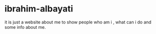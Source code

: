 # ibrahim-albayati
it is just a website about me to show people who am i , what can i do and some info about me.
